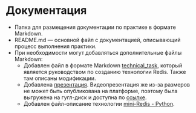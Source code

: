 # Документация

- Папка для размещения документации по практике в формате Markdown.
- README.md — основной файл с документацией, описывающий процесс выполнения практики.
- При необходимости могут добавляться дополнительные файлы Markdown:
   - Добавлен файл в формате Markdown [technical_task](https://github.com/DailDaul/proect-practice/blob/master/docs/technical_task.md), который является руководством по созданию технологии Redis. Также там описаны модификации.
   - Добавлена [презентация](https://view.officeapps.live.com/op/view.aspx?src=https%3A%2F%2Fraw.githubusercontent.com%2FDailDaul%2Fproect-practice%2Frefs%2Fheads%2Fmaster%2Fdocs%2F%25D0%259F%25D1%2580%25D0%25B5%25D0%25B7%25D0%25B5%25D0%25BD%25D1%2582%25D0%25B0%25D1%2586%25D0%25B8%25D1%258F.pptx&wdOrigin=BROWSELINK). Видеопрезентация же из-за размеров не может быть опубликована на платформе, поэтому была выгружена на гугл-диск и доступна по [ссылке](https://drive.google.com/file/d/1Z5FdqysRzUjuMCWgihd4VygHZYO2lt5A/view?usp=sharing).
   - Добавлен файл-описание технологии [mini-Redis - Python](https://github.com/DailDaul/proect-practice/blob/master/docs/mini-Redis%20-%20Python.md).
